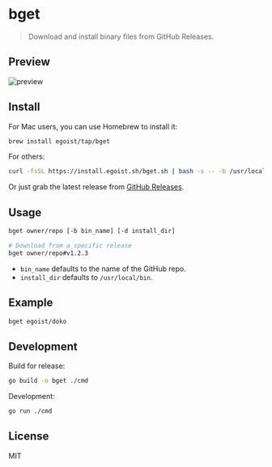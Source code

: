 # bget

> Download and install binary files from GitHub Releases.

## Preview

![preview](https://sm.ms/image/6lBngDsy4WOo8Rw)

## Install

For Mac users, you can use Homebrew to install it:

```bash
brew install egoist/tap/bget
```

For others:

```bash
curl -fsSL https://install.egoist.sh/bget.sh | bash -s -- -b /usr/local/bin
```

Or just grab the latest release from [GitHub Releases](https://github.com/egoist/bget/releases).

## Usage

```bash
bget owner/repo [-b bin_name] [-d install_dir]

# Download from a specific release
bget owner/repo#v1.2.3
```

- `bin_name` defaults to the name of the GitHub repo.
- `install_dir` defaults to `/usr/local/bin`.

## Example

```bash
bget egoist/doko
```

## Development

Build for release:

```bash
go build -o bget ./cmd
```

Development:

```bash
go run ./cmd
```

## License

MIT
